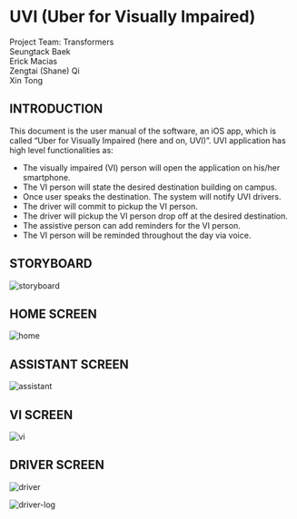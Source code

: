 # UVI (Uber for Visually Impaired)

Project Team: Transformers  
Seungtack Baek  
Erick Macias  
Zengtai (Shane) Qi  
Xin Tong  

## INTRODUCTION

This document is the user manual of the software, an iOS app, which is called “Uber for Visually Impaired (here and on, UVI)”.
UVI application has high level functionalities as:

- The visually impaired (VI) person will open the application on his/her smartphone.
- The VI person will state the desired destination building on campus.
- Once user speaks the destination. The system will notify UVI drivers.
- The driver will commit to pickup the VI person.
- The driver will pickup the VI person drop off at the desired destination.
- The assistive person can add reminders for the VI person.
- The VI person will be reminded throughout the day via voice.

## STORYBOARD

![storyboard](./Assets/Storyboard.jpg)

## HOME SCREEN

![home](./Assets/HomePage.png)

## ASSISTANT SCREEN

![assistant](./Assets/AssistantPage.png)

## VI SCREEN

![vi](./Assets/BlindPage.png)

## DRIVER SCREEN

![driver](./Assets/DrivePage.png)

![driver-log](./Assets/DrivePageLog.png)
